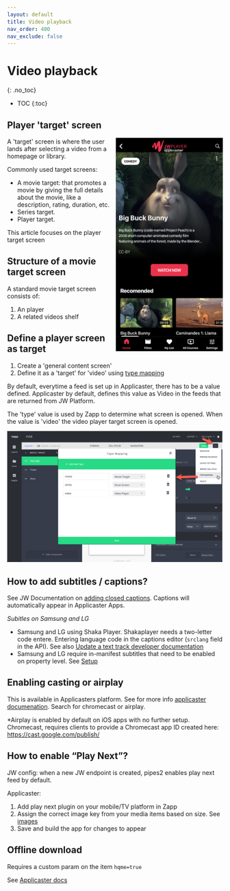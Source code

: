 ```yaml
---
layout: default
title: Video playback
nav_order: 400
nav_exclude: false
---
```

# Video playback 
{: .no_toc}

- TOC
{:toc}

## Player 'target' screen
<img align="right" src="./img/movie-target.png" width="250">
A 'target' screen is where the user lands after selecting a video from a homepage or library.

Commonly used target screens:
- A movie target: that promotes a movie by giving the full details about the movie, like a description, rating, duration, etc. 
- Series target. 
- Player target. 

This article focuses on the player target screen 

## Structure of a movie target screen
A standard movie target screen consists of:
1. An player 
1. A related videos shelf

## Define a player screen as target
1. Create a 'general content screen' 
1. Define it as a 'target' for 'video' using [type mapping](https://docs.applicaster.com/using-zapp/app-building-walk-through/#add-type-mapping)

By default, everytime a feed is set up in Applicaster, there has to be a value defined. Applicaster by default, defines this value as Video in the feeds that are returned from JW Platform. 

The 'type' value is used by Zapp to determine what screen is opened. When the value is 'video' the video player target screen is opened. 

<img src="./img/type-mapping.png" width="1024">

## How to add subtitles / captions?
See JW Documentation on [adding closed captions](https://support.jwplayer.com/articles/how-to-add-closed-captions). Captions will automatically appear in Applicaster Apps. 

*Subitles on Samsung and LG*
- Samsung and LG using Shaka Player. Shakaplayer needs a two-letter code entere. Entering language code in the captions editor (`srclang` field in the API). See also [Update a text track developer documentation](https://developer.jwplayer.com/jwplayer/reference/patch_v2-sites-site-id-media-media-id-text-tracks-track-id-)
- Samsung and LG require in-manifest subtitles that need to be enabled on property level. See [Setup](https://jwplayer.github.io/applicaster-docs/setup.html#3-enable-captions-for-samsung-and-lg-optional)

## Enabling casting or airplay
This is available in Applicasters platform. See for more info [applicaster documenation](https://docs.applicaster.com/plugin-development/30-guides/50-plugins/50-player#properties). Search for chromecast or airplay.

*Airplay is enabled by default on iOS apps with no further setup. Chromecast, requires clients to provide a Chromecast app ID created here:
https://cast.google.com/publish/

## How to enable “Play Next”?
JW config: when a new JW endpoint is created, pipes2 enables play next feed by default.

Applicaster:
1. Add play next plugin on your mobile/TV platform in Zapp
1. Assign the correct image key from your media items based on size. See [images](https://jwplayer.github.io/applicaster-docs/)
1. Save and build the app for changes to appear

## Offline download
Requires a custom param on the item `hqme=true`

See [Applicaster docs](https://docs.applicaster.com/using-zapp/mobile/downloads/download-and-offline/)
